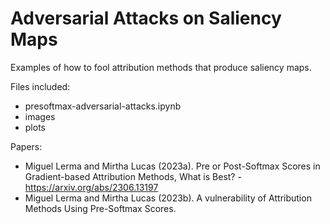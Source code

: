# Adversarial Attacks on Saliency Maps
Examples of how to fool attribution methods that produce saliency maps.

Files included:

- presoftmax-adversarial-attacks.ipynb
- images
- plots
  
Papers:
- Miguel Lerma and Mirtha Lucas (2023a). Pre or Post-Softmax Scores in Gradient-based Attribution Methods, What is Best? - https://arxiv.org/abs/2306.13197
- Miguel Lerma and Mirtha Lucas (2023b). A vulnerability of Attribution Methods Using Pre-Softmax Scores.
